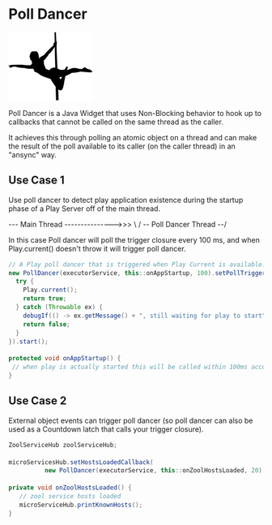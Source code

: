 # Poll Dancer


<img src="./docs/img/poll_dancer.png" width="33%">




Poll Dancer is a Java Widget that uses Non-Blocking behavior to hook up to callbacks that 
cannot be called on the same thread as the caller. 

It achieves this through polling an atomic object on a thread and can make the result of the poll available to its caller (on the caller thread)
in an "ansync" way.

## Use Case 1
Use poll dancer to detect play application existence during the startup phase of a Play Server off of the main thread.

--- Main Thread --------------->>>
 \                          /
  \-- Poll Dancer Thread --/

In this case Poll dancer will poll the trigger closure every 100 ms, and when Play.current() doesn't throw
it will trigger poll dancer.
```java
// A Play poll dancer that is triggered when Play Current is available.
new PollDancer(executorService, this::onAppStartup, 100).setPollTrigger(() -> {
  try {
    Play.current();
    return true;
  } catch (Throwable ex) {
    debugIf(() -> ex.getMessage() + ", still waiting for play to start");
    return false;
  }
}).start();

protected void onAppStartup() {
 // when play is actually started this will be called within 100ms accuracy (based on the polling)
}
```

## Use Case 2
External object events can trigger poll dancer (so poll dancer can also be used as a Countdown latch that calls your trigger closure).

```java
ZoolServiceHub zoolServiceHub;

microServicesHub.setHostsLoadedCallback(
          new PollDancer(executorService, this::onZoolHostsLoaded, 20).start()::triggerNow);
          
private void onZoolHostsLoaded() {
   // zool service hosts loaded
   microServiceHub.printKnownHosts();
}
```
